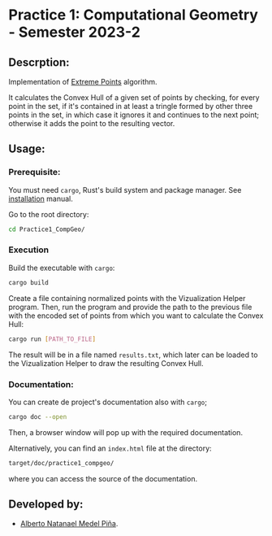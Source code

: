 # Practice 1: Computational Geometry - Semester 2023-2

## Descrption:
Implementation of [Extreme Points](https://en.wikipedia.org/wiki/Extreme_point) 
algorithm.

It calculates the  Convex Hull of a  given set of points by  checking, for every
point in the set, if it's contained in  at least a tringle formed by other three
points in the set, in which case it  ignores it and continues to the next point;
otherwise it adds the point to the resulting vector.

## Usage:

### Prerequisite:
You must need `cargo`, Rust's build system and package manager. See [installation](https://doc.rust-lang.org/book/ch01-01-installation.html#installation) manual.


Go to the root directory:

``` sh
cd Practice1_CompGeo/
```


### Execution
Build the executable with `cargo`:

``` sh
cargo build 
```


Create a file containing normalized points with the Vizualization Helper program. Then, run the program and
provide the path to the previous file with the encoded set of points from which you want to calculate the Convex
Hull:

``` sh
cargo run [PATH_TO_FILE]
```

The result will be in a file named `results.txt`, which later can be loaded to the Vizualization Helper 
to draw the resulting Convex Hull.

### Documentation:
You can create de project's documentation also with `cargo`; 

``` sh
cargo doc --open
```

Then, a browser window will pop up with the required documentation.

Alternatively, you can find an `index.html` file at the directory:

``` sh
target/doc/practice1_compgeo/
```

where you can access the source of the documentation.

## Developed by:

- [Alberto Natanael Medel Piña](https://github.com/AlbertNath).
